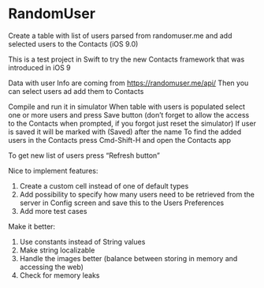 # RandomUser
Create a table with list of users parsed from randomuser.me and add selected users to the Contacts (iOS 9.0)


This is a test project in Swift to try the new Contacts framework that was introduced in iOS 9

Data with user Info are coming from https://randomuser.me/api/
Then you can select users ad add them to Contacts

Compile and run it in simulator
When table with users is populated select one or more users and press Save button
(don’t forget to allow the access to the Contacts when prompted, if you forgot just reset the simulator)
If user is saved it will be marked with (Saved) after the name
To find the added users in the Contacts press Cmd-Shift-H and open the Contacts app

To get new list of users press “Refresh button”

Nice to implement features:

1. Create a custom cell instead of one of default types
2. Add possibility to specify how many users need to be retrieved from the server
in Config screen and save this to the Users Preferences
3. Add more test cases

Make it better:

1. Use constants instead of String values
2. Make string localizable
3. Handle the images better (balance between storing in memory and accessing the web)
4. Check for memory leaks

